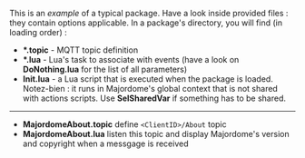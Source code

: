 This is an *example* of a typical package. 
Have a look inside provided files : they contain options applicable.
In a package's directory, you will find (in loading order) :

* **\*.topic** - MQTT topic definition
* **\*.lua** - Lua's task to associate with events (have a look on **DoNothing.lua** for the list of all parameters)
* **Init.lua** - a Lua script that is executed when the package is loaded. Notez-bien : it runs in Majordome's global context that is not shared with actions scripts. Use **SelSharedVar** if something has to be shared.

---

- **MajordomeAbout.topic** define `<ClientID>/About` topic
- **MajordomeAbout.lua** listen this topic and display Majordome's version and copyright when a messgage is received
